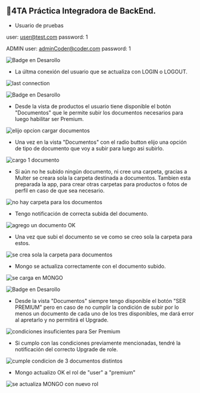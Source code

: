 ## :hammer:4TA Práctica Integradora de BackEnd.

* Usuario de pruebas

user: user@test.com
password: 1

ADMIN
user: adminCoder@coder.com 
password: 1


![Badge en Desarollo](https://img.shields.io/badge/ESTADO-DE%20CONEXIÓN-green)


* La últma conexión del usuario que se actualiza con LOGIN o LOGOUT.

![last connection](src/public/prints/1-last_connection.png)


![Badge en Desarollo](https://img.shields.io/badge/CARGA-DE%20DOCUMENTOS-yellow)


* Desde la vista de productos el usuario tiene disponible el botón "Documentos" que le permite subir los documentos necesarios para luego habilitar ser Premium.

![elijo opcion cargar documentos](src/public/prints/2-opcion_documentos.png)

* Una vez en la vista "Documentos" con el radio button elijo una opción de tipo de documento que voy a subir para luego asi subirlo.

![cargo 1 documento](src/public/prints/3-carga_documentos.png)

* Si aún no he subido ningún documento, ni cree una carpeta, gracias a Multer se creara sola la carpeta destinada a documentos. Tambien esta preparada la app, para crear otras carpetas para productos o fotos de perfil en caso de que sea necesario.

![no hay carpeta para los documentos](src/public/prints/4-archivos%20antes%20de%20cargar%20doc.png)

* Tengo notificación de correcta subida del documento.

![agrego un documento OK](src/public/prints/5-cargo%20un%20archivo%20OK.png)

* Una vez que subi el documento se ve como se creo sola la carpeta para estos.

![se crea sola la carpeta para documentos](src/public/prints/6-archivos%20post%20carga%20crea%20carpeta%20sino%20existe.png)

* Mongo se actualiza correctamente con el documento subido.

![se carga en MONGO](src/public/prints/7-carga%20ok%20de%20doc%20en%20mongo%20con%20name%20y%20reference.png)


![Badge en Desarollo](https://img.shields.io/badge/SER-USER%20PREMIUM-blue)

* Desde la vista "Documentos" siempre tengo disponible el botón "SER PREMIUM" pero en caso de no cumplir la condición de subir por lo menos un documento de cada uno de los tres disponibles, me dará error al apretarlo y no permitirá el Upgrade.

![condiciones insuficientes para Ser Premium](src/public/prints/8-condicion%20insuficiente%20para%20Ser%20Premium.png)

* Si cumplo con las condiciones previamente mencionadas, tendré la notificación del correcto Upgrade de role.

![cumple condicion de 3 documentos distintos](src/public/prints/9-condicion%20Ok%20necesario%203%20documentos%20distintos%20cargados.png)

* Mongo actualizo OK el rol de "user" a "premium"

![se actualiza MONGO con nuevo rol](src/public/prints/10-user%20premium%20ahora%20en%20mongo%20OK.png)